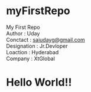 # myFirstRepo
My First Repo
<br>
Author : Uday
<br>
Conctact : saiudayg@gmail.com
<br>
Designation : Jr.Devloper
<br>
Loaction : Hyderabad
<br>
Company : XtGlobal
<br>
# Hello World!!